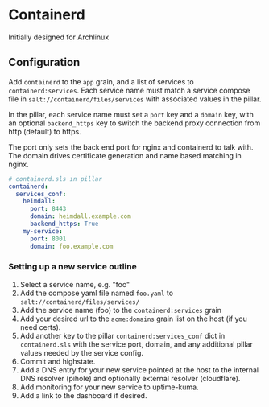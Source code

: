 Containerd
==========

Initially designed for Archlinux

Configuration
-------------

Add `containerd` to the `app` grain, and a list of services to `containerd:services`. Each service name
must match a service compose file in `salt://containerd/files/services` with associated values in the pillar.

In the pillar, each service name must set a `port` key and a `domain` key, with an optional `backend_https` key to switch the
backend proxy connection from http (default) to https.

The port only sets the back end port for nginx and containerd to talk with. The domain drives certificate generation
and name based matching in nginx.

```yaml
# containerd.sls in pillar
containerd:
  services_conf:
    heimdall:
      port: 8443
      domain: heimdall.example.com
      backend_https: True
    my-service:
      port: 8001
      domain: foo.example.com
```

### Setting up a new service outline

1. Select a service name, e.g. "foo"
2. Add the compose yaml file named `foo.yaml` to `salt://containerd/files/services/`
3. Add the service name (foo) to the `containerd:services` grain
4. Add your desired url to the `acme:domains` grain list on the host (if you need certs).
5. Add another key to the pillar `containerd:services_conf` dict in
   `containerd.sls` with the service port, domain, and any additional
   pillar values needed by the service config.
6. Commit and highstate.
7. Add a DNS entry for your new service pointed at the host to the internal DNS resolver
   (pihole) and optionally external resolver (cloudflare).
8. Add monitoring for your new service to uptime-kuma.
9. Add a link to the dashboard if desired.